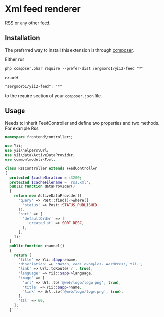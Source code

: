 Xml feed renderer 
=================
RSS or any other feed.

Installation
------------

The preferred way to install this extension is through [composer](http://getcomposer.org/download/).

Either run

```
php composer.phar require --prefer-dist sergmoro1/yii2-feed "*"
```

or add

```
"sergmoro1/yii2-feed": "*"
```

to the require section of your `composer.json` file.


Usage
-----

Needs to inherit FeedController and define two properties and two methods. 
For example Rss
```php
namespace frontend\controllers;

use Yii;
use yii\helpers\Url;
use yii\data\ActiveDataProvider;
use common\models\Post;

class RssController extends FeedController
{
  protected $cacheDuration = 43200;
  protected $cacheFilename = 'rss.xml';
  public function dataProvider()
  {
    return new ActiveDataProvider([
      'query' => Post::find()->where([
        'status' => Post::STATUS_PUBLISHED
      ]),
      'sort' => [
        'defaultOrder' => [
          'created_at' => SORT_DESC,
        ],
      ],
    ]);
  }
  public function channel()
  {
    return [
      'title' => Yii::$app->name,
      'description' => 'Notes, code examples. WordPress, Yii.',
      'link' => Url::toRoute('/', true),
      'language' => Yii::$app->language,
      'image' => [
        'url' => Url::to('@web/logo/logo.png', true),
        'title' => Yii::$app->name,
        'link' => Url::to('@web/logo/logo.png', true),
      ],
      'ttl' => 60,
    ];
  }```
